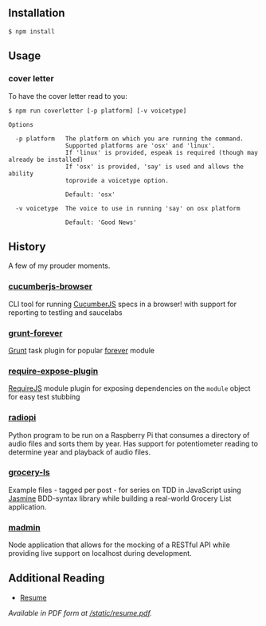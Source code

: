 Installation
---
```
$ npm install
```

Usage
---

### cover letter
To have the cover letter read to you:

```
$ npm run coverletter [-p platform] [-v voicetype]
```

```
Options

  -p platform   The platform on which you are running the command.
                Supported platforms are 'osx' and 'linux'.
                If 'linux' is provided, espeak is required (though may already be installed)
                If 'osx' is provided, 'say' is used and allows the ability
                toprovide a voicetype option.
                
                Default: 'osx'

  -v voicetype  The voice to use in running 'say' on osx platform

                Default: 'Good News'
```

History
---
A few of my prouder moments.

### [cucumberjs-browser](https://www.npmjs.org/package/cucumberjs-browser)
CLI tool for running [CucumberJS](https://github.com/cucumber/cucumber-js) specs in a browser! with support for reporting to testling and saucelabs

### [grunt-forever](https://www.npmjs.org/package/grunt-forever)
[Grunt](https://www.npmjs.org/package/grunt) task plugin for popular [forever](https://www.npmjs.org/package/forever) module

### [require-expose-plugin](https://github.com/bustardcelly/require-expose-plugin)
[RequireJS](https://www.npmjs.org/package/requirejs) module plugin for exposing dependencies on the `module` object for easy test stubbing

### [radiopi](https://github.com/bustardcelly/radiopi)
Python program to be run on a Raspberry Pi that consumes a directory of audio files and sorts them by year. Has support for potentiometer reading to determine year and playback of audio files.

### [grocery-ls](https://github.com/bustardcelly/grocery-ls)
Example files - tagged per post - for series on TDD in JavaScript using [Jasmine](https://github.com/pivotal/jasmine) BDD-syntax library while building a real-world Grocery List application.

### [madmin](https://github.com/bustardcelly/madmin)
Node application that allows for the mocking of a RESTful API while providing live support on localhost during development.

Additional Reading
---

* [Resume](https://github.com/bustardcelly/jobs/blob/master/RESUME.md)

_Available in PDF form at [/static/resume.pdf](https://github.com/bustardcelly/jobs/blob/master/static/resume.pdf)._